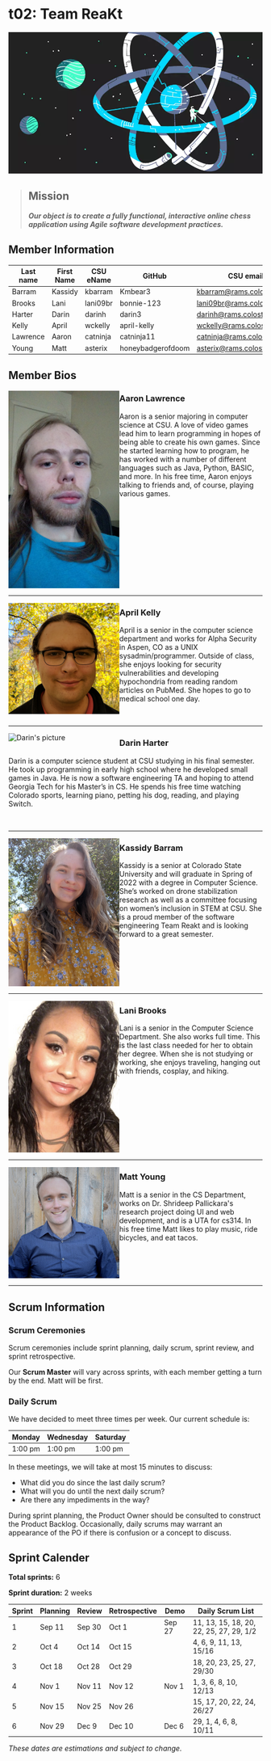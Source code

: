 # t02: Team ReaKt
![team picture](/images/t02TeamImage.jpg)
> ## Mission
> ***Our object is to create a fully functional, interactive online chess application using Agile software development practices.***
>
## Member Information

| Last name | First Name | CSU eName | GitHub | CSU email |
| --------- | ---------- | --------- | ------ | --------- |
| Barram | Kassidy | kbarram | Kmbear3 | kbarram@rams.colostate.edu |
| Brooks | Lani | lani09br | bonnie-123 | lani09br@rams.colostate.edu |
| Harter | Darin | darinh | darin3 | darinh@rams.colostate.edu |
| Kelly | April | wckelly | april-kelly | wckelly@rams.colostate.edu |
| Lawrence | Aaron | catninja | catninja11 | catninja@rams.colostate.edu |
| Young | Matt | asterix | honeybadgerofdoom | asterix@rams.colostate.edu |


## Member Bios

<img src="/images/Aaron Lawrence 414 pic.jpg" width=220 align="left" alt="Aaron's picture" />

### Aaron Lawrence
Aaron is a senior majoring in computer science at CSU. A love of video games lead him to learn programming in hopes of being able to create his own games. Since he started learning how to program, he has worked with a number of different languages such as Java, Python, BASIC, and more. In his free time, Aaron enjoys talking to friends and, of course, playing various games.

<br clear="left" />

---           

<img src="/images/april.jpg" width=220 align="left" alt="April's picture" />

### April Kelly
April is a senior in the computer science department and works for Alpha Security in Aspen, CO as a UNIX sysadmin/programmer. Outside of class, she enjoys looking for security vulnerabilities and developing hypochondria from reading random articles on PubMed. She hopes to go to medical school one day.

<br clear="left" />

---          

<img src="/images/darin.jpg" width=220 align="left" alt="Darin's picture" />

### Darin Harter
Darin is a computer science student at CSU studying in his final semester. He took up programming in early high school where he developed small games in Java. He is now a software engineering TA and hoping to attend Georgia Tech for his Master’s in CS. He spends his free time watching Colorado sports, learning piano, petting his dog, reading, and playing Switch.

<br clear="left" />

---          

<img src="/images/kass_team_image.jpg" width=220 align="left" alt="Kassidy's picture" />

### Kassidy Barram
Kassidy is a senior at Colorado State University and will graduate in Spring of 2022 with a degree in Computer Science. She’s worked on drone stabilization research as well as a committee focusing on women’s inclusion in STEM at CSU. She is a proud member of the software engineering Team Reakt and is looking forward to a great semester.

<br clear="left" />

---          

<img src="/images/LaniB- image.jpg" width=220 align="left" alt="Lani's picture" />

### Lani Brooks
Lani is a senior in the Computer Science Department.  She also works full time.  This is the last class needed for her to obtain her degree.  When she is not studying or working, she enjoys traveling, hanging out with friends, cosplay, and hiking.  

<br clear="left" />

---          

<img src="/images/matt-selfie.jpg" width=220 align="left" alt="Matt's picture" />

### Matt Young
Matt is a senior in the CS Department, works on Dr. Shrideep Pallickara's research project doing UI and web development, and is a UTA for cs314. In his free time Matt likes to play music, ride bicycles, and eat tacos.

<br clear="left" />

---          

## Scrum Information

### Scrum Ceremonies 
Scrum ceremonies include sprint planning, daily scrum, sprint review, and sprint retrospective.

Our **Scrum Master** will vary across sprints, with each member getting a turn by the end. Matt will be first.

### Daily Scrum
We have decided to meet three times per week. Our current schedule is:

| Monday  | Wednesday | Saturday |
| ------- | --------- | -------- |
| 1:00 pm | 1:00 pm   | 1:00 pm  |

In these meetings, we will take at most 15 minutes to discuss:
* What did you do since the last daily scrum?
* What will you do until the next daily scrum?
* Are there any impediments in the way?

During sprint planning, the Product Owner should be consulted to construct the Product Backlog. Occasionally, daily scrums may warrant an appearance of the PO if there is confusion or a concept to discuss.

## Sprint Calender
**Total sprints:** 6

**Sprint duration:** 2 weeks

| Sprint | Planning | Review | Retrospective | Demo | Daily Scrum List |
| ------ | -------- | ------ | ------------- | ---- | ---------------- |
| 1 | Sep 11 | Sep 30 | Oct 1 | Sep 27 | 11, 13, 15, 18, 20, 22, 25, 27, 29, 1/2 |
| 2 | Oct 4 | Oct 14 | Oct 15 |  | 4, 6, 9, 11, 13, 15/16 |
| 3 | Oct 18 | Oct 28 | Oct 29 |  | 18, 20, 23, 25, 27, 29/30 |
| 4 | Nov 1 | Nov 11 | Nov 12 | Nov 1 | 1, 3, 6, 8, 10, 12/13 |
| 5 | Nov 15 | Nov 25 | Nov 26 |  | 15, 17, 20, 22, 24, 26/27 |
| 6 | Nov 29 | Dec 9 | Dec 10 | Dec 6 | 29, 1, 4, 6, 8, 10/11 |

*These dates are estimations and subject to change.*
